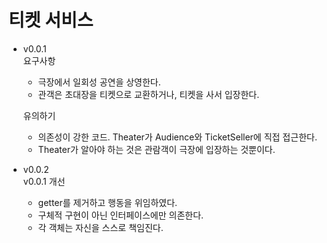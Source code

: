 # 티켓 서비스

- v0.0.1  
    요구사항
    - 극장에서 일회성 공연을 상영한다.
    - 관객은 초대장을 티켓으로 교환하거나, 티켓을 사서 입장한다.
    
    유의하기  
    - 의존성이 강한 코드. Theater가 Audience와 TicketSeller에 직접 접근한다.  
    - Theater가 알아야 하는 것은 관람객이 극장에 입장하는 것뿐이다.

- v0.0.2  
    v0.0.1 개선
    - getter를 제거하고 행동을 위임하였다.
    - 구체적 구현이 아닌 인터페이스에만 의존한다.  
    - 각 객체는 자신을 스스로 책임진다.
